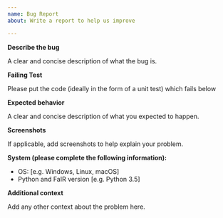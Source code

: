 ```yaml
---
name: Bug Report
about: Write a report to help us improve

---
```


**Describe the bug**

A clear and concise description of what the bug is.

**Failing Test**

Please put the code (ideally in the form of a unit
test) which fails below

**Expected behavior**

A clear and concise description of what you expected to happen.

**Screenshots**

If applicable, add screenshots to help explain your problem.

**System (please complete the following information):**

 - OS: [e.g. Windows, Linux, macOS]
 - Python and FaIR version [e.g. Python 3.5]

**Additional context**

Add any other context about the problem here.
